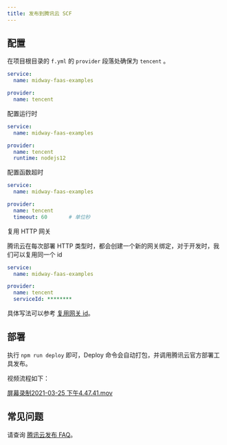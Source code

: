 ```yaml
---
title: 发布到腾讯云 SCF
---
```


  ## 配置


在项目根目录的 `f.yml` 的 `provider` 段落处确保为 `tencent` 。
```yaml
service:
  name: midway-faas-examples

provider:
  name: tencent
```
配置运行时
```yaml
service:
  name: midway-faas-examples

provider:
  name: tencent
  runtime: nodejs12
```
配置函数超时
```yaml
service:
  name: midway-faas-examples

provider:
  name: tencent
  timeout: 60		# 单位秒
```


复用 HTTP 网关


腾讯云在每次部署 HTTP 类型时，都会创建一个新的网关绑定，对于开发时，我们可以复用同一个 id
```yaml
service:
  name: midway-faas-examples

provider:
  name: tencent
  serviceId: ********
```
具体写法可以参考 [复用网关 id](deploy_tencent_faq#NGqUs)。


## 部署


执行 `npm run deploy` 即可，Deploy 命令会自动打包，并调用腾讯云官方部署工具发布。


视频流程如下：


[屏幕录制2021-03-25 下午4.47.41.mov](https://www.yuque.com/attachments/yuque/0/2021/mov/501408/1616730670232-05605683-d88e-4e27-a393-9d8f2dfa489f.mov?_lake_card=%7B%22src%22%3A%22https%3A%2F%2Fwww.yuque.com%2Fattachments%2Fyuque%2F0%2F2021%2Fmov%2F501408%2F1616730670232-05605683-d88e-4e27-a393-9d8f2dfa489f.mov%22%2C%22name%22%3A%22%E5%B1%8F%E5%B9%95%E5%BD%95%E5%88%B62021-03-25+%E4%B8%8B%E5%8D%884.47.41.mov%22%2C%22size%22%3A19344722%2C%22type%22%3A%22video%2Fquicktime%22%2C%22ext%22%3A%22mov%22%2C%22status%22%3A%22done%22%2C%22uid%22%3A%221616730664011-0%22%2C%22progress%22%3A%7B%22percent%22%3A99%7D%2C%22percent%22%3A0%2C%22id%22%3A%22dWRP5%22%2C%22card%22%3A%22file%22%7D)




## 常见问题


请查询 [腾讯云发布 FAQ](deploy_tencent_faq)。